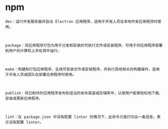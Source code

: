 # npm
    dev：运行开发服务器并启动 Electron 应用程序，适用于开发人员在本地开发应用程序时使用。
    
    
    
    package：将应用程序打包为用于分发和安装的可执行文件或安装程序，可用于将应用程序部署到用户的计算机上并在其中运行。
    
    
    
    make：构建和打包应用程序，生成可安装文件或安装程序，并执行其他相关的构建操作，适用于开发人员或团队在部署应用程序时使用。
    
    
    
    publish：将已制作的应用程序发布到适当的发布渠道或存储库中，以使用户能够轻松地下载、安装或更新应用程序。
    
    
    
    lint：在 package.json 中没有配置 linter 的情况下，此命令只是打印出一条信息，表示没有配置 linter。

